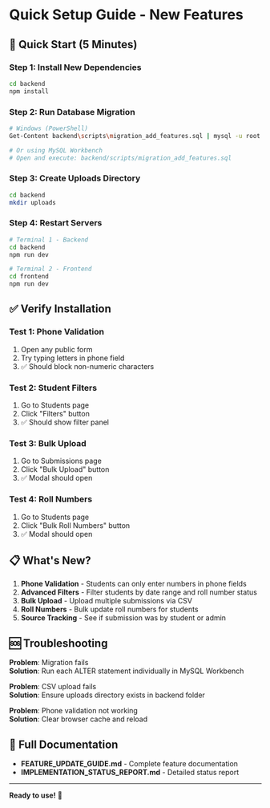# Quick Setup Guide - New Features

## 🚀 Quick Start (5 Minutes)

### Step 1: Install New Dependencies
```bash
cd backend
npm install
```

### Step 2: Run Database Migration
```bash
# Windows (PowerShell)
Get-Content backend\scripts\migration_add_features.sql | mysql -u root -p student_database

# Or using MySQL Workbench
# Open and execute: backend/scripts/migration_add_features.sql
```

### Step 3: Create Uploads Directory
```bash
cd backend
mkdir uploads
```

### Step 4: Restart Servers
```bash
# Terminal 1 - Backend
cd backend
npm run dev

# Terminal 2 - Frontend
cd frontend
npm run dev
```

## ✅ Verify Installation

### Test 1: Phone Validation
1. Open any public form
2. Try typing letters in phone field
3. ✅ Should block non-numeric characters

### Test 2: Student Filters
1. Go to Students page
2. Click "Filters" button
3. ✅ Should show filter panel

### Test 3: Bulk Upload
1. Go to Submissions page
2. Click "Bulk Upload" button
3. ✅ Modal should open

### Test 4: Roll Numbers
1. Go to Students page
2. Click "Bulk Roll Numbers" button
3. ✅ Modal should open

## 📋 What's New?

1. **Phone Validation** - Students can only enter numbers in phone fields
2. **Advanced Filters** - Filter students by date range and roll number status
3. **Bulk Upload** - Upload multiple submissions via CSV
4. **Roll Numbers** - Bulk update roll numbers for students
5. **Source Tracking** - See if submission was by student or admin

## 🆘 Troubleshooting

**Problem**: Migration fails  
**Solution**: Run each ALTER statement individually in MySQL Workbench

**Problem**: CSV upload fails  
**Solution**: Ensure uploads directory exists in backend folder

**Problem**: Phone validation not working  
**Solution**: Clear browser cache and reload

## 📖 Full Documentation

- **FEATURE_UPDATE_GUIDE.md** - Complete feature documentation
- **IMPLEMENTATION_STATUS_REPORT.md** - Detailed status report

---

**Ready to use!** 🎉

